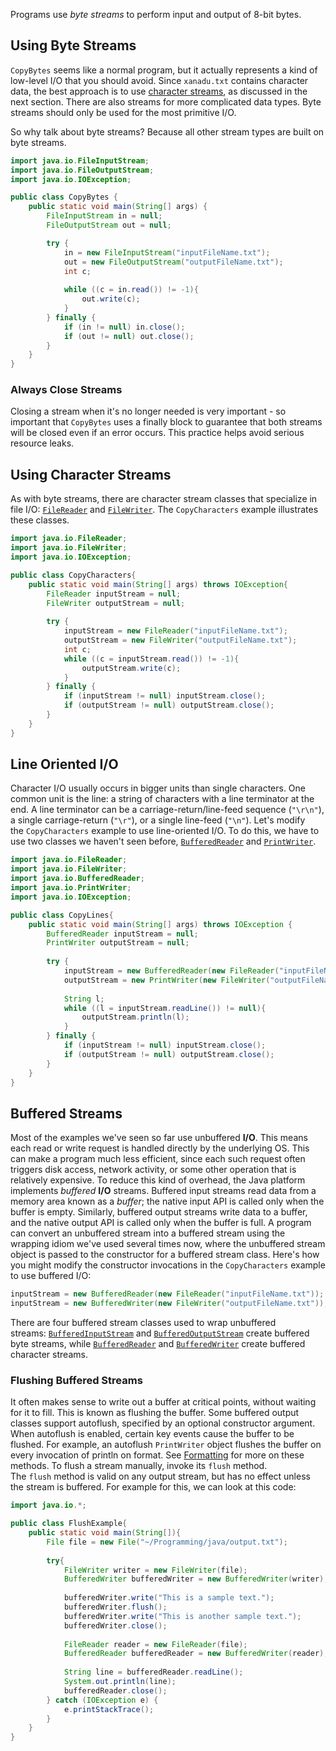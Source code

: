 Programs use _byte streams_ to perform input and output of 8-bit bytes. 
## Using Byte Streams
`CopyBytes` seems like a normal program, but it actually represents a kind of low-level I/O that you should avoid. Since `xanadu.txt` contains character data, the best approach is to use [character streams](https://docs.oracle.com/javase/tutorial/essential/io/charstreams.html), as discussed in the next section. There are also streams for more complicated data types. Byte streams should only be used for the most primitive I/O.

So why talk about byte streams? Because all other stream types are built on byte streams.
```java
import java.io.FileInputStream;
import java.io.FileOutputStream;
import java.io.IOException;

public class CopyBytes {
	public static void main(String[] args) {
		FileInputStream in = null;
		FileOutputStream out = null;

		try {
			in = new FileInputStream("inputFileName.txt");
			out = new FileOutputStream("outputFileName.txt");
			int c;
			
			while ((c = in.read()) != -1){
				out.write(c);
			}
		} finally {
			if (in != null) in.close();
			if (out != null) out.close();
		}
	}
}
```
### Always Close Streams
Closing a stream when it's no longer needed is very important - so important that `CopyBytes` uses a finally block to guarantee that both streams will be closed even if an error occurs. This practice helps avoid serious resource leaks.


## Using Character Streams
As with byte streams, there are character stream classes that specialize in file I/O: [`FileReader`](https://docs.oracle.com/javase/8/docs/api/java/io/FileReader.html) and [`FileWriter`](https://docs.oracle.com/javase/8/docs/api/java/io/FileWriter.html). The `CopyCharacters` example illustrates these classes.
```java
import java.io.FileReader;
import java.io.FileWriter;
import java.io.IOException;

public class CopyCharacters{
	public static void main(String[] args) throws IOException{
		FileReader inputStream = null;
		FileWriter outputStream = null;
		
		try {
			inputStream = new FileReader("inputFileName.txt");
			outputStream = new FileWriter("outputFileName.txt");
			int c;
			while ((c = inputStream.read()) != -1){
				outputStream.write(c);
			}
		} finally {
			if (inputStream != null) inputStream.close();
			if (outputStream != null) outputStream.close();
		}
	}
}
```
## Line Oriented I/O
Character I/O usually occurs in bigger units than single characters. One common unit is the line: a string of characters with a line terminator at the end. A line terminator can be a carriage-return/line-feed sequence (`"\r\n"`), a single carriage-return (`"\r"`), or a single line-feed (`"\n"`).
Let's modify the `CopyCharacters` example to use line-oriented I/O. To do this, we have to use two classes we haven't seen before, [`BufferedReader`](https://docs.oracle.com/javase/8/docs/api/java/io/BufferedReader.html) and [`PrintWriter`](https://docs.oracle.com/javase/8/docs/api/java/io/PrintWriter.html).
```java
import java.io.FileReader;
import java.io.FileWriter;
import java.io.BufferedReader;
import java.io.PrintWriter;
import java.io.IOException;

public class CopyLines{
	public static void main(String[] args) throws IOException {
		BufferedReader inputStream = null;
		PrintWriter outputStream = null;
		
		try {
			inputStream = new BufferedReader(new FileReader("inputFileName.txt"));
			outputStream = new PrintWriter(new FileWriter("outputFileName.txt"));
			
			String l;
			while ((l = inputStream.readLine()) != null){
				outputStream.println(l);
			}
		} finally {
			if (inputStream != null) inputStream.close();
			if (outputStream != null) outputStream.close();
		}
	}
}
```
## Buffered Streams
Most of the examples we've seen so far use unbuffered __I/O__. This means each read or write request is handled directly by the underlying OS. This can make a program much less efficient, since each such request often triggers disk access, network activity, or some other operation that is relatively expensive.
To reduce this kind of overhead, the Java platform implements _buffered_ __I/O__ streams. Buffered input streams read data from a memory area known as a _buffer_; the native input API is called only when the buffer is empty. Similarly, buffered output streams write data to a buffer, and the native output API is called only when the buffer is full.
A program can convert an unbuffered stream into a buffered stream using the wrapping idiom we've used several times now, where the unbuffered stream object is passed to the constructor for a buffered stream class. Here's how you might modify the constructor invocations in the `CopyCharacters` example to use buffered I/O:

```java
inputStream = new BufferedReader(new FileReader("inputFileName.txt"));
inputStream = new BufferedWriter(new FileWriter("outputFileName.txt"));
```
There are four buffered stream classes used to wrap unbuffered streams: [`BufferedInputStream`](https://docs.oracle.com/javase/8/docs/api/java/io/BufferedInputStream.html) and [`BufferedOutputStream`](https://docs.oracle.com/javase/8/docs/api/java/io/BufferedOutputStream.html) create buffered byte streams, while [`BufferedReader`](https://docs.oracle.com/javase/8/docs/api/java/io/BufferedReader.html) and [`BufferedWriter`](https://docs.oracle.com/javase/8/docs/api/java/io/BufferedWriter.html) create buffered character streams.
### Flushing Buffered Streams
It often makes sense to write out a buffer at critical points, without waiting for it to fill. This is known as flushing the buffer.
Some buffered output classes support autoflush, specified by an optional constructor argument. When autoflush is enabled, certain key events cause the buffer to be flushed. For example, an autoflush `PrintWriter` object flushes the buffer on every invocation of println on format. See [Formatting](https://docs.oracle.com/javase/tutorial/essential/io/formatting.html) for more on these methods.
To flush a stream manually, invoke its `flush` method. The `flush` method is valid on any output stream, but has no effect unless the stream is buffered.
For example for this, we can look at this code:
```java
import java.io.*;

public class FlushExample{
	public static void main(String[]){
		File file = new File("~/Programming/java/output.txt");
		
		try{
			FileWriter writer = new FileWriter(file);
			BufferedWriter bufferedWriter = new BufferedWriter(writer);
			
			bufferedWriter.write("This is a sample text.");
			bufferedWriter.flush();
			bufferedWriter.write("This is another sample text.");
			bufferedWriter.close();
			
			FileReader reader = new FileReader(file);
			BufferedReader bufferedReader = new BufferedWriter(reader);
			
			String line = bufferedReader.readLine();
			System.out.println(line);
			bufferedReader.close();
		} catch (IOException e) {
			e.printStackTrace();
		}
	}
}
```